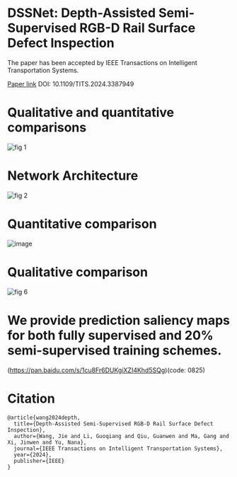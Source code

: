 DSSNet: Depth-Assisted Semi-Supervised RGB-D Rail Surface Defect Inspection
===
The paper has been accepted by IEEE Transactions on Intelligent Transportation Systems.

[Paper link](https://ieeexplore.ieee.org/abstract/document/10508233)  DOI: 10.1109/TITS.2024.3387949

Qualitative and quantitative comparisons
====
![fig 1](https://github.com/WJ-CV/DSSNet-IEEE-TITS/assets/101792089/30ca547a-1089-416d-8e9f-d34af9608b2c)

Network Architecture
====
![fig 2](https://github.com/WJ-CV/DSSNet-IEEE-TITS/assets/101792089/1d7a3256-c819-4884-a003-a038959e8611)

Quantitative comparison
====
![image](https://github.com/WJ-CV/DSSNet-IEEE-TITS/assets/101792089/f5805455-4a90-45ac-8fd6-17687a0018ae)

Qualitative comparison
====
![fig 6](https://github.com/WJ-CV/DSSNet-IEEE-TITS/assets/101792089/6e386e47-a7cc-4a9c-91ec-c8d51647bdf9)

We provide prediction saliency maps for both fully supervised and 20% semi-supervised training schemes.
====
(https://pan.baidu.com/s/1cu8Fr6DUKgiXZI4Khd5SQg)(code: 0825)

Citation
===
```
@article{wang2024depth,
  title={Depth-Assisted Semi-Supervised RGB-D Rail Surface Defect Inspection},
  author={Wang, Jie and Li, Guoqiang and Qiu, Guanwen and Ma, Gang and Xi, Jinwen and Yu, Nana},
  journal={IEEE Transactions on Intelligent Transportation Systems},
  year={2024},
  publisher={IEEE}
}
```
